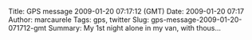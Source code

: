 Title: GPS message 2009-01-20 07:17:12 (GMT)
Date: 2009-01-20 07:17
Author: marcaurele
Tags: gps, twitter
Slug: gps-message-2009-01-20-071712-gmt
Summary: My 1st night alone in my van, with thous...

<div id="gmap_20090119_231712" class="gmap"></div><script type="text/javascript">var gmap_20090119_231712={latitude:-41.8217,longitude:172.812,date:"2009-01-20 07:17:12 GMT",message:"My 1st night alone in my van, with thousands of sandflies, before tramping during 3 days around Nelson lakes."};</script><script type="text/javascript" src="http://maps.google.com/maps?file=api&v=2&key=ABQIAAAAQAIOvERX26PIpIrh8sl_gRTtWEQBmOtJcMt1yzdnv7RWxqz1XxS_KYfmkM8Ye2Ypnzn4_F4H1HTKLQ"></script><script type="text/javascript" src="/theme/js/syl_googlemaps.js"></script>

